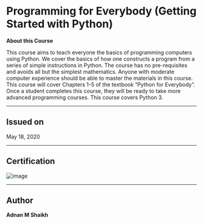 # Programming for Everybody (Getting Started with Python)

**About this Course**

This course aims to teach everyone the basics of programming computers using Python. 
We cover the basics of how one constructs a program from a series of simple instructions in Python. The course has no pre-requisites and avoids all but the simplest mathematics. 
Anyone with moderate computer experience should be able to master the materials in this course. This course will cover Chapters 1-5 of the textbook “Python for Everybody”.  
Once a student completes this course, they will be ready to take more advanced programming courses. This course covers Python 3.

---

## Issued on

May 18, 2020

---

## Certification

![image](https://user-images.githubusercontent.com/52044177/124150147-ecfb7800-daae-11eb-836a-f825962ccc6a.png)

---

## Author

**Adnan M Shaikh** 
